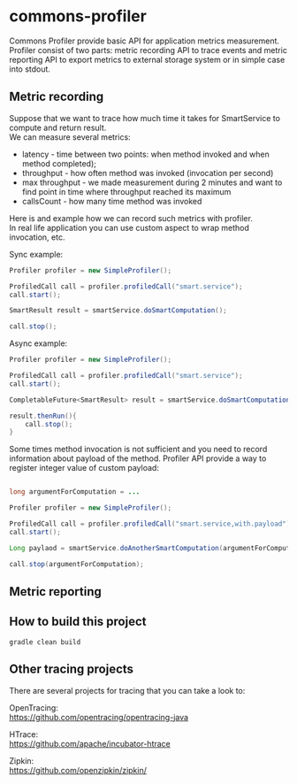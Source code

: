 # commons-profiler
Commons Profiler provide basic API for application metrics measurement.  
Profiler consist of two parts: metric recording API to trace events and metric reporting API 
to export metrics to external storage system or in simple case into stdout.  

## Metric recording

Suppose that we want to trace how much time it takes for SmartService to compute and return result.  
We can  measure several metrics: 
 - latency - time between two points: when method invoked and when method completed);
 - throughput - how often method was invoked (invocation per second)
 - max throughput - we made measurement  during 2 minutes and want to find point in time 
 where throughput reached its maximum
 - callsCount - how many time method was invoked 
 
Here is and example how we can record such metrics with profiler.  
In real life application you can use custom aspect to wrap method invocation, etc.  
 
Sync example: 
```java
Profiler profiler = new SimpleProfiler();

ProfiledCall call = profiler.profiledCall("smart.service");
call.start();

SmartResult result = smartService.doSmartComputation();

call.stop();
```

Async example: 
```java
Profiler profiler = new SimpleProfiler();

ProfiledCall call = profiler.profiledCall("smart.service");
call.start();

CompletableFuture<SmartResult> result = smartService.doSmartComputation();

result.thenRun(){ 
    call.stop();
}

```

Some times method invocation is not sufficient and you need to record information about payload 
of the method. Profiler API provide a way to register integer value of custom payload: 

```java

long argumentForComputation = ...

Profiler profiler = new SimpleProfiler();

ProfiledCall call = profiler.profiledCall("smart.service,with.payload");
call.start();

Long paylaod = smartService.doAnotherSmartComputation(argumentForComputation);

call.stop(argumentForComputation);
```

## Metric reporting

## How to build this project
```
gradle clean build
```

## Other tracing projects
There are several projects for tracing that you can take a look to:

OpenTracing:  
https://github.com/opentracing/opentracing-java  

HTrace:  
https://github.com/apache/incubator-htrace  

Zipkin:  
https://github.com/openzipkin/zipkin/